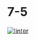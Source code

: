# 7-5
 [![linter](https://github.com/NathanTempleton/7-5/workflows/linter/badge.svg)](https://github.com/marketplace/actions/super-linter)
